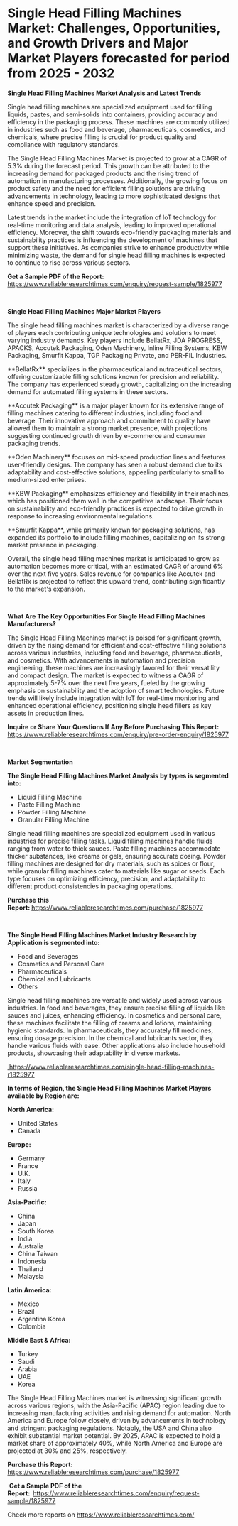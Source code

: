 <p><h1>Single Head Filling Machines Market: Challenges, Opportunities, and Growth Drivers and Major Market Players forecasted for period from 2025 - 2032</h1></p><p><strong>Single Head Filling Machines Market Analysis and Latest Trends</strong></p>
<p><p>Single head filling machines are specialized equipment used for filling liquids, pastes, and semi-solids into containers, providing accuracy and efficiency in the packaging process. These machines are commonly utilized in industries such as food and beverage, pharmaceuticals, cosmetics, and chemicals, where precise filling is crucial for product quality and compliance with regulatory standards.</p><p>The Single Head Filling Machines Market is projected to grow at a CAGR of 5.3% during the forecast period. This growth can be attributed to the increasing demand for packaged products and the rising trend of automation in manufacturing processes. Additionally, the growing focus on product safety and the need for efficient filling solutions are driving advancements in technology, leading to more sophisticated designs that enhance speed and precision.</p><p>Latest trends in the market include the integration of IoT technology for real-time monitoring and data analysis, leading to improved operational efficiency. Moreover, the shift towards eco-friendly packaging materials and sustainability practices is influencing the development of machines that support these initiatives. As companies strive to enhance productivity while minimizing waste, the demand for single head filling machines is expected to continue to rise across various sectors.</p></p>
<p><strong>Get a Sample PDF of the Report:&nbsp;</strong> <a href="https://www.reliableresearchtimes.com/enquiry/request-sample/1825977?utm_campaign=2006&utm_medium=2&utm_source=Github&utm_content=ia&utm_term=28022025&utm_id=single-head-filling-machines">https://www.reliableresearchtimes.com/enquiry/request-sample/1825977</a></p>
<p>&nbsp;</p>
<p><strong>Single Head Filling Machines Major Market Players</strong></p>
<p><p>The single head filling machines market is characterized by a diverse range of players each contributing unique technologies and solutions to meet varying industry demands. Key players include BellatRx, JDA PROGRESS, APACKS, Accutek Packaging, Oden Machinery, Inline Filling Systems, KBW Packaging, Smurfit Kappa, TGP Packaging Private, and PER-FIL Industries.</p><p>**BellatRx** specializes in the pharmaceutical and nutraceutical sectors, offering customizable filling solutions known for precision and reliability. The company has experienced steady growth, capitalizing on the increasing demand for automated filling systems in these sectors.</p><p>**Accutek Packaging** is a major player known for its extensive range of filling machines catering to different industries, including food and beverage. Their innovative approach and commitment to quality have allowed them to maintain a strong market presence, with projections suggesting continued growth driven by e-commerce and consumer packaging trends.</p><p>**Oden Machinery** focuses on mid-speed production lines and features user-friendly designs. The company has seen a robust demand due to its adaptability and cost-effective solutions, appealing particularly to small to medium-sized enterprises.</p><p>**KBW Packaging** emphasizes efficiency and flexibility in their machines, which has positioned them well in the competitive landscape. Their focus on sustainability and eco-friendly practices is expected to drive growth in response to increasing environmental regulations.</p><p>**Smurfit Kappa**, while primarily known for packaging solutions, has expanded its portfolio to include filling machines, capitalizing on its strong market presence in packaging.</p><p>Overall, the single head filling machines market is anticipated to grow as automation becomes more critical, with an estimated CAGR of around 6% over the next five years. Sales revenue for companies like Accutek and BellatRx is projected to reflect this upward trend, contributing significantly to the market's expansion.</p></p>
<p>&nbsp;</p>
<p><strong>What Are The Key Opportunities For Single Head Filling Machines Manufacturers?</strong></p>
<p><p>The Single Head Filling Machines market is poised for significant growth, driven by the rising demand for efficient and cost-effective filling solutions across various industries, including food and beverage, pharmaceuticals, and cosmetics. With advancements in automation and precision engineering, these machines are increasingly favored for their versatility and compact design. The market is expected to witness a CAGR of approximately 5-7% over the next five years, fueled by the growing emphasis on sustainability and the adoption of smart technologies. Future trends will likely include integration with IoT for real-time monitoring and enhanced operational efficiency, positioning single head fillers as key assets in production lines.</p></p>
<p><strong>Inquire or Share Your Questions If Any Before Purchasing This Report:</strong> <a href="https://www.reliableresearchtimes.com/enquiry/pre-order-enquiry/1825977?utm_campaign=2006&utm_medium=2&utm_source=Github&utm_content=ia&utm_term=28022025&utm_id=single-head-filling-machines">https://www.reliableresearchtimes.com/enquiry/pre-order-enquiry/1825977</a></p>
<p>&nbsp;</p>
<p><strong>Market Segmentation</strong></p>
<p><strong>The Single Head Filling Machines Market Analysis by types is segmented into:</strong></p>
<p><ul><li>Liquid Filling Machine</li><li>Paste Filling Machine</li><li>Powder Filling Machine</li><li>Granular Filling Machine</li></ul></p>
<p><p>Single head filling machines are specialized equipment used in various industries for precise filling tasks. Liquid filling machines handle fluids ranging from water to thick sauces. Paste filling machines accommodate thicker substances, like creams or gels, ensuring accurate dosing. Powder filling machines are designed for dry materials, such as spices or flour, while granular filling machines cater to materials like sugar or seeds. Each type focuses on optimizing efficiency, precision, and adaptability to different product consistencies in packaging operations.</p></p>
<p><strong>Purchase this Report:&nbsp;</strong><a href="https://www.reliableresearchtimes.com/purchase/1825977?utm_campaign=2006&utm_medium=2&utm_source=Github&utm_content=ia&utm_term=28022025&utm_id=single-head-filling-machines">https://www.reliableresearchtimes.com/purchase/1825977</a></p>
<p>&nbsp;</p>
<p><strong>The Single Head Filling Machines Market Industry Research by Application is segmented into:</strong></p>
<p><ul><li>Food and Beverages</li><li>Cosmetics and Personal Care</li><li>Pharmaceuticals</li><li>Chemical and Lubricants</li><li>Others</li></ul></p>
<p><p>Single head filling machines are versatile and widely used across various industries. In food and beverages, they ensure precise filling of liquids like sauces and juices, enhancing efficiency. In cosmetics and personal care, these machines facilitate the filling of creams and lotions, maintaining hygienic standards. In pharmaceuticals, they accurately fill medicines, ensuring dosage precision. In the chemical and lubricants sector, they handle various fluids with ease. Other applications also include household products, showcasing their adaptability in diverse markets.</p></p>
<p><a href="https://www.reliableresearchtimes.com/single-head-filling-machines-r1825977?utm_campaign=2006&utm_medium=2&utm_source=Github&utm_content=ia&utm_term=28022025&utm_id=single-head-filling-machines">&nbsp;https://www.reliableresearchtimes.com/single-head-filling-machines-r1825977</a></p>
<p><strong>In terms of Region, the Single Head Filling Machines Market Players available by Region are:</strong></p>
<p>
    <p> <strong> North America: </strong>
        <ul>
            <li>United States</li>
            <li>Canada</li>
        </ul>
        </p> 
    <p> <strong> Europe: </strong>
        <ul>
            <li>Germany</li>
            <li>France</li>
            <li>U.K.</li>
            <li>Italy</li>
            <li>Russia</li>
        </ul>
        </p> 
    <p> <strong> Asia-Pacific: </strong>
        <ul>
            <li>China</li>
            <li>Japan</li>
            <li>South Korea</li>
            <li>India</li>
            <li>Australia</li>
            <li>China Taiwan</li>
            <li>Indonesia</li>
            <li>Thailand</li>
            <li>Malaysia</li>
        </ul>
        </p> 
    <p> <strong> Latin America: </strong>
        <ul>
            <li>Mexico</li>
            <li>Brazil</li>
            <li>Argentina Korea</li>
            <li>Colombia</li>
        </ul>
        </p> 
    <p> <strong> Middle East & Africa: </strong>
        <ul>
            <li>Turkey</li>
            <li>Saudi</li>
            <li>Arabia</li>
            <li>UAE</li>
            <li>Korea</li>
        </ul>
    </p>
    </p>
<p><p>The Single Head Filling Machines market is witnessing significant growth across various regions, with the Asia-Pacific (APAC) region leading due to increasing manufacturing activities and rising demand for automation. North America and Europe follow closely, driven by advancements in technology and stringent packaging regulations. Notably, the USA and China also exhibit substantial market potential. By 2025, APAC is expected to hold a market share of approximately 40%, while North America and Europe are projected at 30% and 25%, respectively.</p></p>
<p><strong>Purchase this Report: </strong><a href="https://www.reliableresearchtimes.com/purchase/1825977?utm_campaign=2006&utm_medium=2&utm_source=Github&utm_content=ia&utm_term=28022025&utm_id=single-head-filling-machines">https://www.reliableresearchtimes.com/purchase/1825977</a></p>
<p>&nbsp;<strong>Get a Sample PDF of the Report:&nbsp;&nbsp;</strong><a href="https://www.reliableresearchtimes.com/enquiry/request-sample/1825977?utm_campaign=2006&utm_medium=2&utm_source=Github&utm_content=ia&utm_term=28022025&utm_id=single-head-filling-machines">https://www.reliableresearchtimes.com/enquiry/request-sample/1825977</a></p>
<p><strong></strong></p>
<p>Check more reports on <a href="https://www.reliableresearchtimes.com/?utm_campaign=2006&utm_medium=2&utm_source=Github&utm_content=ia&utm_term=28022025&utm_id=single-head-filling-machines">https://www.reliableresearchtimes.com/</a></p>